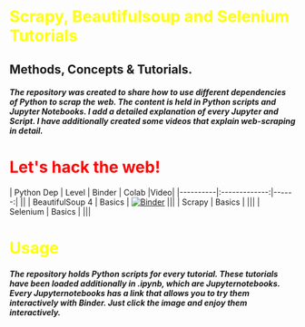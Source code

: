 # <span style="color:Yellow"> Scrapy, Beautifulsoup and Selenium Tutorials

## Methods, Concepts & Tutorials.

##### The repository was created to share how to use different dependencies of Python to scrap the web. The content is held in Python scripts and Jupyter Notebooks. I add a detailed explanation of every Jupyter and Script. I have additionally created some videos that explain web-scraping in detail.        

# <span style="color:red"> Let's hack the web! </span>

| Python Dep   |      Level      |  Binder | Colab |Video|
|----------|:-------------:|------:| ||
| BeautifulSoup 4 |  Basics | [![Binder](https://mybinder.org/badge_logo.svg)](https://mybinder.org/v2/gh/geomario/scrapy_tutorial.git/HEAD?filepath=%2Fbeautifulsoup%2Fbasics%2Fbeautifulone.ipynb) |||
| Scrapy |    Basics   |    |||
| Selenium | Basics |    |||

# <span style="color:yellow"> Usage </span>
##### The repository holds Python scripts for every tutorial. These tutorials have been loaded additionally in .ipynb, which are Jupyternotebooks. Every Jupyternotebooks has a link that allows you to try them interactively with Binder. Just click the image and enjoy them interactively. 
